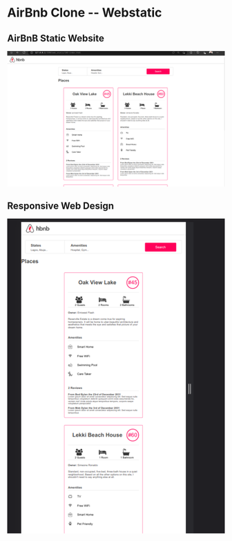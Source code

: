 # AirBnb Clone -- Webstatic

## AirBnB Static Website

![AirBnB Static Website](images/airbnb.png)

## Responsive Web Design

![Responsive Web Design](images/responsive.png)
